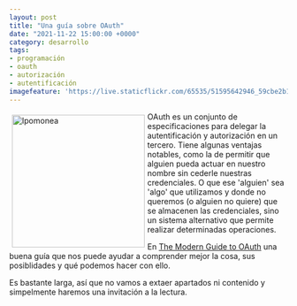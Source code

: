 ```yaml
---
layout: post
title: "Una guía sobre OAuth"
date: "2021-11-22 15:00:00 +0000"
category: desarrollo
tags:
- programación
- oauth
- autorización
- autentificación
imagefeature: 'https://live.staticflickr.com/65535/51595642946_59cbe2b13c.jpg'
---
```

<a href="https://www.flickr.com/photos/fernand0/51595642946/" title="Ipomonea "><img src="https://live.staticflickr.com/65535/51595642946_59cbe2b13c.jpg" alt="Ipomonea " width="240" style="float:left; margin:5px"></a>
OAuth es un conjunto de especificaciones para delegar la autentificación y autorización en un tercero. Tiene algunas ventajas notables, como la de permitir que alguien pueda actuar en nuestro nombre sin cederle nuestras credenciales. O que ese 'alguien' sea 'algo' que utilizamos y donde no queremos (o alguien no quiere) que se almacenen las credenciales, sino un sistema alternativo que permite realizar determinadas operaciones.

En [The Modern Guide to OAuth](https://fusionauth.io/learn/expert-advice/oauth/modern-guide-to-oauth/#oauth-overview) una buena guía que nos puede ayudar a comprender mejor la cosa, sus posiblidades y qué podemos hacer con ello.

Es bastante larga, así que no vamos a extaer apartados ni contenido y simpelmente haremos una invitación a la lectura.
